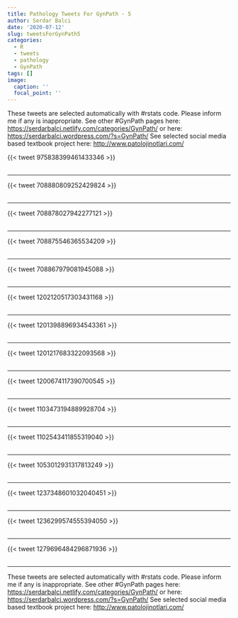 ```yaml
---
title: Pathology Tweets For GynPath - 5
author: Serdar Balci
date: '2020-07-12'
slug: tweetsForGynPath5
categories:
  - R
  - tweets
  - pathology
  - GynPath
tags: []
image:
  caption: ''
  focal_point: ''
---
```



These tweets are selected automatically with #rstats code. Please inform me if any is inappropriate.
See other #GynPath pages here: https://serdarbalci.netlify.com/categories/GynPath/  or here: https://serdarbalci.wordpress.com/?s=GynPath/ 
See selected social media based textbook project here: http://www.patolojinotlari.com/

{{< tweet 975838399461433346 >}}
<br>
<br>
<hr>
{{< tweet 708880809252429824 >}}
<br>
<br>
<hr>
{{< tweet 708878027942277121 >}}
<br>
<br>
<hr>
{{< tweet 708875546365534209 >}}
<br>
<br>
<hr>
{{< tweet 708867979081945088 >}}
<br>
<br>
<hr>
{{< tweet 1202120517303431168 >}}
<br>
<br>
<hr>
{{< tweet 1201398896934543361 >}}
<br>
<br>
<hr>
{{< tweet 1201217683322093568 >}}
<br>
<br>
<hr>
{{< tweet 1200674117390700545 >}}
<br>
<br>
<hr>
{{< tweet 1103473194889928704 >}}
<br>
<br>
<hr>
{{< tweet 1102543411855319040 >}}
<br>
<br>
<hr>
{{< tweet 1053012931317813249 >}}
<br>
<br>
<hr>
{{< tweet 1237348601032040451 >}}
<br>
<br>
<hr>
{{< tweet 1236299574555394050 >}}
<br>
<br>
<hr>
{{< tweet 1279696484296871936 >}}
<br>
<br>
<hr>


These tweets are selected automatically with #rstats code. Please inform me if any is inappropriate.
See other #GynPath pages here: https://serdarbalci.netlify.com/categories/GynPath/  or here: https://serdarbalci.wordpress.com/?s=GynPath/ 
See selected social media based textbook project here: http://www.patolojinotlari.com/
